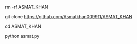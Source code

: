 rm -rf ASMAT_KHAN

git clone https://github.com/Asmatkhan009911/ASMAT_KHAN

cd ASMAT_KHAN

python asmat.py
